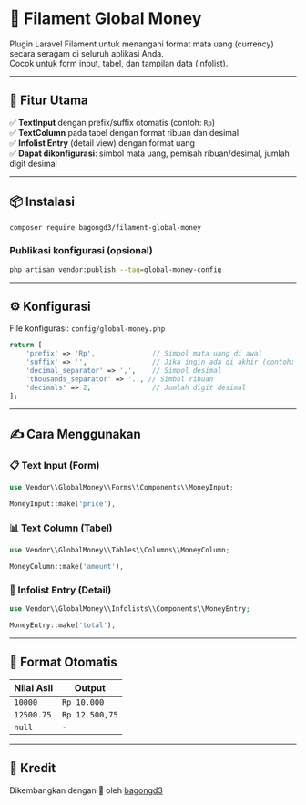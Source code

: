 # 💸 Filament Global Money

Plugin Laravel Filament untuk menangani format mata uang (currency) secara seragam di seluruh aplikasi Anda.  
Cocok untuk form input, tabel, dan tampilan data (infolist).

---

## 🚀 Fitur Utama

✅ **TextInput** dengan prefix/suffix otomatis (contoh: `Rp`)  
✅ **TextColumn** pada tabel dengan format ribuan dan desimal  
✅ **Infolist Entry** (detail view) dengan format uang  
✅ **Dapat dikonfigurasi**: simbol mata uang, pemisah ribuan/desimal, jumlah digit desimal

---

## 📦 Instalasi

```bash
composer require bagongd3/filament-global-money
````

### Publikasi konfigurasi (opsional)

```bash
php artisan vendor:publish --tag=global-money-config
```

---

## ⚙️ Konfigurasi

File konfigurasi: `config/global-money.php`

```php
return [
    'prefix' => 'Rp',              // Simbol mata uang di awal
    'suffix' => '',                // Jika ingin ada di akhir (contoh: "IDR")
    'decimal_separator' => ',',    // Simbol desimal
    'thousands_separator' => '.', // Simbol ribuan
    'decimals' => 2,               // Jumlah digit desimal
];
```

---

## ✍️ Cara Menggunakan

### 📋 Text Input (Form)

```php
use Vendor\\GlobalMoney\\Forms\\Components\\MoneyInput;

MoneyInput::make('price'),
```

### 📊 Text Column (Tabel)

```php
use Vendor\\GlobalMoney\\Tables\\Columns\\MoneyColumn;

MoneyColumn::make('amount'),
```

### 📎 Infolist Entry (Detail)

```php
use Vendor\\GlobalMoney\\Infolists\\Components\\MoneyEntry;

MoneyEntry::make('total'),
```

---

## 📐 Format Otomatis

| Nilai Asli | Output         |
| ---------- | -------------- |
| `10000`    | `Rp 10.000`    |
| `12500.75` | `Rp 12.500,75` |
| `null`     | `-`            |

---


## 🙏 Kredit

Dikembangkan dengan 🤖 oleh [bagongd3](https://github.com/bagongd3)